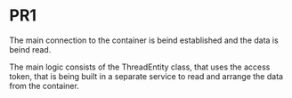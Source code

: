 # PR1
The main connection to the container is beind established and the data is beind read. 

The main logic consists of the ThreadEntity class, that uses the access token, that is being built in a separate service to read and arrange the data from the container.
